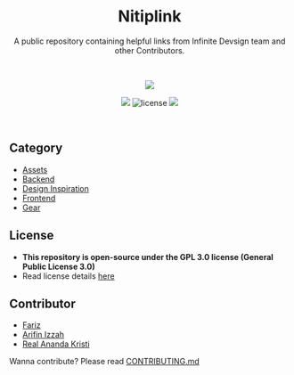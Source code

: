 <h1 align=center>Nitiplink</h1>
<p align=center>
A public repository containing helpful links from Infinite Devsign team and other Contributors.
</p>

<br>

<p align=center>
  <img src="https://forthebadge.com/images/badges/makes-people-smile.svg">
</p>

<p align=center>
  <img src="https://visitor-badge.laobi.icu/badge?page_id=infinitedevsign.nitiplink"/>
  <img src="https://img.shields.io/badge/license-GPL-blue.svg" alt="license"/>
  <img src="https://img.shields.io/badge/created%20by-Infinite%20Devsign%20Team-blue"/>
</p>

<br>

## Category
- <a href="assets/">Assets</a>
- <a href="backend/">Backend</a>
- <a href="design-inspiration/">Design Inspiration</a>
- <a href="frontend/">Frontend</a>
- <a href="gear/">Gear</a>

## License
- <b>This repository is open-source under the GPL 3.0 license (General Public License 3.0)</b>
- Read license details <a href="LICENSE">here</a>

## Contributor
- <a href="https://github.com/FarizInk">Fariz</a>
- <a href="https://github.com/arifinizzah">Arifin Izzah</a>
- <a href="https://github.com/anaknyata">Real Ananda Kristi</a>

Wanna contribute? Please read <a href="CONTRIBUTING.md">CONTRIBUTING.md</a>
